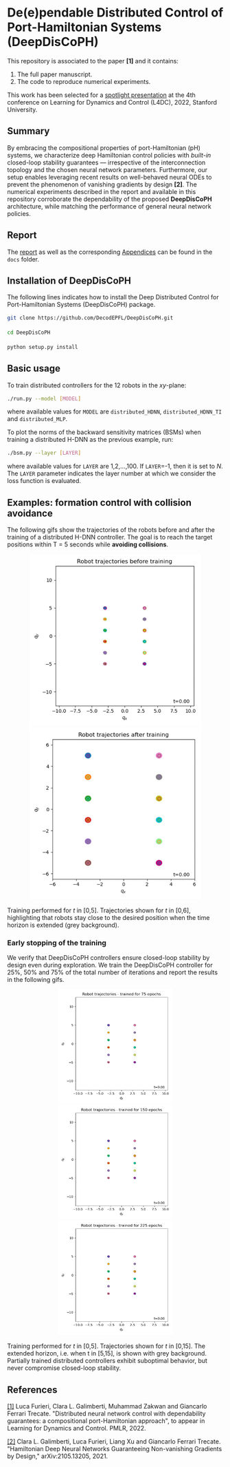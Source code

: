 # De(e)pendable Distributed Control of Port-Hamiltonian Systems (DeepDisCoPH)

This repository is associated to the paper **[1]** and it contains:
1) The full paper manuscript.
2) The code to reproduce numerical experiments.

This work has been selected for a [spotlight presentation](https://l4dc.stanford.edu/oral-presentations-program/) at the 4th conference on Learning for Dynamics and Control (L4DC), 2022, Stanford University.

## Summary
By embracing the compositional properties of port-Hamiltonian (pH) systems, 
we characterize deep Hamiltonian control policies with <i>built-in</i> 
closed-loop stability guarantees — irrespective of the interconnection 
topology and the chosen neural network parameters. Furthermore, our setup 
enables leveraging recent results on well-behaved neural ODEs to prevent 
the phenomenon of vanishing gradients by design **[2]**. 
The numerical experiments described in the report and available in this repository 
corroborate the dependability of the proposed **DeepDisCoPH** architecture, 
while matching the performance of general neural network policies.

## Report

The [report](docs/Report.pdf) as well as the corresponding [Appendices](docs/SupportingMaterial.pdf) can be found in the `docs` folder.

## Installation of DeepDisCoPH
The following lines indicates how to install the Deep Distributed Control for Port-Hamiltonian Systems (DeepDisCoPH) package.

```bash
git clone https://github.com/DecodEPFL/DeepDisCoPH.git

cd DeepDisCoPH

python setup.py install
```

## Basic usage

To train distributed controllers for the 12 robots in the <i>xy</i>-plane:

```bash
./run.py --model [MODEL]
```
where available values for `MODEL` are `distributed_HDNN`, `distributed_HDNN_TI` and `distributed_MLP`.

To plot the norms of the backward sensitivity matrices (BSMs) when training 
a distributed H-DNN as the previous example, run:
```bash
./bsm.py --layer [LAYER]
```
where available values for `LAYER` are 1,2,...,100. If `LAYER`=-1, then it is set to <i>N</i>.
The `LAYER` parameter indicates the layer number at which we consider the loss function is evaluated.

## Examples: formation control with collision avoidance
The following gifs show the trajectories of the robots before and after the training of a distributed H-DNN controller. The goal is to reach the target positions within T = 5 seconds while **avoiding collisions**. 

<p align="center">
<img src="./figures/trajectories_before_training.gif" alt="robot_trajectories_before_training" width="400"/>
<img src="./figures/trajectoriesHDNNcontroller.gif" alt="robot_trajectories_after_training_a_distributed_HDNN_controller" width="400"/>
</p>
Training performed for <i>t</i> in [0,5]. Trajectories shown for <i>t</i> in [0,6], highlighting that robots stay close to the desired position when the time horizon is extended (grey background). 

### Early stopping of the training
We verify that DeepDisCoPH controllers ensure closed-loop stability by design even during exploration. We train the DeepDisCoPH controller for 25\%, 50\% and 75\% of the total number of iterations and report the results in the following gifs.
<p align="center">
<img src="./figures/train75.gif" alt="robot_trajectories_25_training" width="266"/>
<img src="./figures/train150.gif" alt="robot_trajectories_50_training" width="266"/>
<img src="./figures/train225.gif" alt="robot_trajectories_75_training" width="266"/>
</p>
Training performed for <i>t</i> in [0,5]. Trajectories shown for <i>t</i> in [0,15]. The extended horizon, i.e. when t in [5,15], is shown with grey background. Partially trained distributed controllers exhibit suboptimal behavior, but never compromise closed-loop stability.


## References
[[1]](https://arxiv.org/abs/2112.09046)
Luca Furieri, Clara L. Galimberti, Muhammad Zakwan and Giancarlo Ferrari Trecate.
"Distributed neural network control with dependability guarantees: a compositional port-Hamiltonian approach",
to appear in Learning for Dynamics and Control. PMLR, 2022.

[[2]](https://arxiv.org/abs/2105.13205)
Clara L. Galimberti, Luca Furieri, Liang Xu and Giancarlo Ferrari Trecate.
"Hamiltonian Deep Neural Networks Guaranteeing Non-vanishing Gradients by Design,"
arXiv:2105.13205, 2021.


